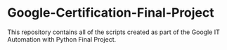 # Google-Certification-Final-Project
This repository contains all of the scripts created as part of the Google IT Automation with Python Final Project.
